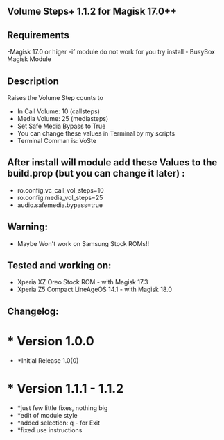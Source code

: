 ## Volume Steps+ 1.1.2 for Magisk 17.0++

## Requirements
  -Magisk 17.0 or higer
  -if module do not work for you try install - BusyBox Magisk Module


## Description
Raises the Volume Step counts to
- In Call Volume:	10 (callsteps) 
- Media Volume:		25 (mediasteps)
- Set Safe Media Bypass to True 
- You can change these values in Terminal by my scripts
- Terminal Comman is: VoSte


## After install will module add these Values to the build.prop (but you can change it later) :
- ro.config.vc_call_vol_steps=10
- ro.config.media_vol_steps=25
- audio.safemedia.bypass=true

## Warning:
- Maybe Won't work on Samsung Stock ROMs!!

## Tested and working on:
- Xperia XZ Oreo Stock ROM - with Magisk 17.3
- Xperia Z5 Compact LineAgeOS 14.1 - with Magisk 18.0

## Changelog:
# * Version 1.0.0
  - *Initial Release 1.0(0)

# * Version 1.1.1 - 1.1.2
  - *just few little fixes, nothing big
  - *edit of module style
  - *added selection: q - for Exit
  - *fixed use instructions

